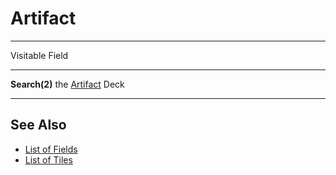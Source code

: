 # Artifact

___
Visitable Field
___
**Search(2)** the [Artifact](../artifacts/index.md) Deck
___


## See Also

- [List of Fields](index.md)
- [List of Tiles](../tiles/index.md)
